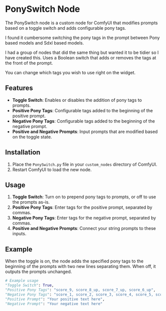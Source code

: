 # PonySwitch Node

The PonySwitch node is a custom node for ComfyUI that modifies prompts based on a toggle switch and adds configurable pony tags.


I found it cumbersome switching the pony tags in the prompt between Pony based models and Sdxl based models. 

I had a group of nodes that did the same thing but wanted it to be tidier so I have created this.
Uses a Boolean switch that adds or removes the tags at the front of the prompt.

You can change which tags you wish to use right on the widget.


## Features

- **Toggle Switch**: Enables or disables the addition of pony tags to prompts.
- **Positive Pony Tags**: Configurable tags added to the beginning of the positive prompt.
- **Negative Pony Tags**: Configurable tags added to the beginning of the negative prompt.
- **Positive and Negative Prompts**: Input prompts that are modified based on the toggle state.

## Installation

1. Place the `PonySwitch.py` file in your `custom_nodes` directory of ComfyUI.
2. Restart ComfyUI to load the new node.

## Usage

1. **Toggle Switch**: Turn on to prepend pony tags to prompts, or off to use the prompts as-is.
2. **Positive Pony Tags**: Enter tags for the positive prompt, separated by commas.
3. **Negative Pony Tags**: Enter tags for the negative prompt, separated by commas.
4. **Positive and Negative Prompts**: Connect your string prompts to these inputs.

## Example

When the toggle is on, the node adds the specified pony tags to the beginning of the prompts with two new lines separating them. When off, it outputs the prompts unchanged.

```python
# Example usage
"Toggle Switch": True,
"Positive Pony Tags": "score_9, score_8_up, score_7_up, score_6_up",
"Negative Pony Tags": "score_1, score_2, score_3, score_4, score_5, score_6",
"Positive Prompt": "Your positive text here",
"Negative Prompt": "Your negative text here"
